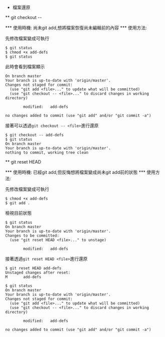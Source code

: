 * 檔案還原

** git checkout -- <file> 

*** 使用時機: 尚未git add,想將檔案恢復尚未編輯前的內容
*** 使用方法:

先修改檔案變成可執行

```
$ git status
$ chmod +x add-defs
$ git status
```
此時會看到檔案顯示

```
On branch master
Your branch is up-to-date with 'origin/master'.
Changes not staged for commit:
  (use "git add <file>..." to update what will be committed)
  (use "git checkout -- <file>..." to discard changes in working directory)

        modified:   add-defs

no changes added to commit (use "git add" and/or "git commit -a")
```

接著可以透過`git checkout -- <file>`進行還原

```
$ git checkout -- add-defs
$ git status
On branch master
Your branch is up-to-date with 'origin/master'.
nothing to commit, working tree clean
```


** git reset HEAD <file> 

*** 使用時機: 已經git add,但反悔想將檔案變成尚未git add前的狀態
*** 使用方法:

先修改檔案變成可執行

```
$ chmod +x add-defs
$ git add .
```

檢視目前狀態

```
$ git status
On branch master
Your branch is up-to-date with 'origin/master'.
Changes to be committed:
  (use "git reset HEAD <file>..." to unstage)

        modified:   add-defs
```

接著透過`git reset HEAD <file>`進行還原

```
$ git reset HEAD add-defs
Unstaged changes after reset:
M       add-defs
```

```
$ git status
On branch master
Your branch is up-to-date with 'origin/master'.
Changes not staged for commit:
  (use "git add <file>..." to update what will be committed)
  (use "git checkout -- <file>..." to discard changes in working directory)

        modified:   add-defs

no changes added to commit (use "git add" and/or "git commit -a")
```
